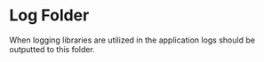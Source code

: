 # Log Folder

When logging libraries are utilized in the application logs should be outputted to this folder.